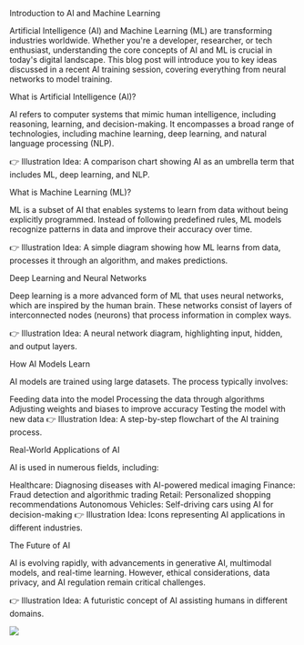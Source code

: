 Introduction to AI and Machine Learning

Artificial Intelligence (AI) and Machine Learning (ML) are transforming industries worldwide. Whether you're a developer, researcher, or tech enthusiast, understanding the core concepts of AI and ML is crucial in today's digital landscape. This blog post will introduce you to key ideas discussed in a recent AI training session, covering everything from neural networks to model training.

What is Artificial Intelligence (AI)?

AI refers to computer systems that mimic human intelligence, including reasoning, learning, and decision-making. It encompasses a broad range of technologies, including machine learning, deep learning, and natural language processing (NLP).

👉 Illustration Idea: A comparison chart showing AI as an umbrella term that includes ML, deep learning, and NLP.

What is Machine Learning (ML)?

ML is a subset of AI that enables systems to learn from data without being explicitly programmed. Instead of following predefined rules, ML models recognize patterns in data and improve their accuracy over time.

👉 Illustration Idea: A simple diagram showing how ML learns from data, processes it through an algorithm, and makes predictions.

Deep Learning and Neural Networks

Deep learning is a more advanced form of ML that uses neural networks, which are inspired by the human brain. These networks consist of layers of interconnected nodes (neurons) that process information in complex ways.

👉 Illustration Idea: A neural network diagram, highlighting input, hidden, and output layers.

How AI Models Learn

AI models are trained using large datasets. The process typically involves:

Feeding data into the model
Processing the data through algorithms
Adjusting weights and biases to improve accuracy
Testing the model with new data
👉 Illustration Idea: A step-by-step flowchart of the AI training process.

Real-World Applications of AI

AI is used in numerous fields, including:

Healthcare: Diagnosing diseases with AI-powered medical imaging
Finance: Fraud detection and algorithmic trading
Retail: Personalized shopping recommendations
Autonomous Vehicles: Self-driving cars using AI for decision-making
👉 Illustration Idea: Icons representing AI applications in different industries.

The Future of AI

AI is evolving rapidly, with advancements in generative AI, multimodal models, and real-time learning. However, ethical considerations, data privacy, and AI regulation remain critical challenges.

👉 Illustration Idea: A futuristic concept of AI assisting humans in different domains.

<img src="img/1.png">